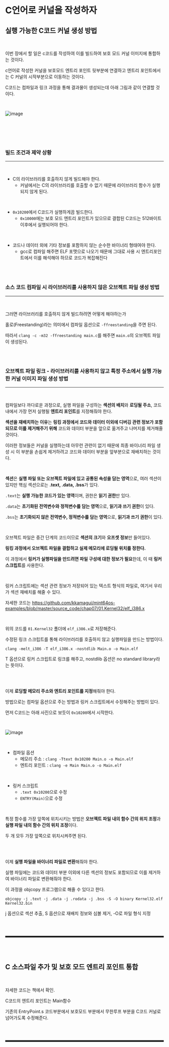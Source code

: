 # C언어로 커널을 작성하자
## 실행 가능한 C코드 커널 생성 방법

<br>

이번 장에서 할 일은 c코드를 작성하여 이를 빌드하여 보호 모드 커널 이미지에 통합하는 것이다.

c언어로 작성한 커널을 보호모드 엔트리 포인트 뒷부분에 연결하고 엔트리 포인트에서는 C 커널의 시작부분으로 이동하는 것이다.

C코드는 컴파일과 링크 과정을 통해 결과물이 생성되는데 아래 그림과 같이 연결할 것이다.

<br>

![image](https://user-images.githubusercontent.com/52172169/195353132-4e3401f7-2415-4bc1-8ae0-9fa49bdc1e80.png)

<br>

<br><br>

### 빌드 조건과 제약 상황
---

<br>

+ C의 라이브러리를 호출하지 않게 빌드해야 한다.
  + 커널에서는 C의 라이브러리를 호출할 수 없기 때문에 라이브러리 함수가 실행되지 않게 된다.

<br>

+ ```0x10200```에서 C코드가 실행하게끔 빌드한다.
  + ```0x10000```에는 보호 모드 엔트리 포인트가 있으므로 결합된 C코드는 512바이트 이후에서 실행되어야 한다.

<br>

+ 코드나 데이터 외에 기타 정보를 포함하지 않는 순수한 바이너리 형태여야 한다.
  + gcc로 컴파일 해주면 ELF 포맷으로 나오기 때문에 그대로 사용 시 엔트리포인트에서 이를 해석해야 하므로 코드가 복잡해진다

<br><br>

### 소스 코드 컴파일 시 라이브러리를 사용하지 않은 오브젝트 파일 생성 방법
---

<br>

그러면 라이브러리를 호출하지 않게 빌드하려면 어떻게 해야하는가

홀로(Freestanding)라는 의미에서 컴파일 옵션으로 ```-ffreestanding```을 주면 된다.

따라서 ```clang -c -m32 -ffreestanding main.c```를 해주면 ```main.o```의 오브젝트 파일이 생성된다.

<br><br>

### 오브젝트 파일 링크 - 라이브러리를 사용하지 않고 특정 주소에서 실행 가능한 커널 이미지 파일 생성 방법
---

<br>

컴파일보다 까다로운 과정으로, 실행 파일을 구성하는 **섹션의 배치**와 **로딩될 주소**, 코드 내에서 가장 먼저 실행될 **엔트리 포인트**를 지정해줘야 한다.

**섹션을 재배치하는 이유**는 **링킹 과정에서 코드와 데이터 이외에 디버깅 관련 정보가 포함되므로 이를 제거해주기 위해** 코드와 데이터 부분을 앞으로 옮겨주고 나머지를 제거해줄 것이다.

이러한 정보들은 커널을 실행하는데 아무런 관련이 없기 때문에 최종 바이너리 파일 생성 시 이 부분을 손쉽게 제거하려고 코드와 데이터 부분을 앞부분으로 재배치하는 것이다.

<br>

**섹션**은 **실행 파일 또는 오브젝트 파일에 있고 공통된 속성을 담는 영역**으로, 여러 섹션이 있지만 핵심 섹션으로는 **.text, .data, .bss**가 있다.

```.text```는 **실행 가능한 코드가 있는 영역**이며, 권한은 **읽기 권한**만 있다.

```.data```는 **초기화된 전역변수와 정적변수를 담는 영역**으로, **읽기과 쓰기 권한**이 있다.

```.bss```는 **초기화되지 않은 전역변수, 정적변수를 담는 영역**으로, **읽기과 쓰기 권한**이 있다.

<br>

오브젝트 파일은 중간 단계의 코드이므로 **섹션의 크기**와 **오프셋 정보**만 들어있다.

**링킹 과정에서 오브젝트 파일을 결합하고 실제 메모리에 로딩될 위치를 정한다.**

이 과정에서 **링커가 실행파일을 만드려면 파일 구성에 대한 정보가 필요**한데, 이 때 **링커 스크립트**를 사용한다.

<br>

링커 스크립트에는 섹션 관련 정보가 저장되어 있는 텍스트 형식의 파일로, 여기서 우리가 섹션 재배치를 해줄 수 있다.

자세한 코드는 https://github.com/kkamagui/mint64os-examples/blob/master/source_code/chap07/01.Kernel32/elf_i386.x

<br>

위의 코드를 ```01.Kernel32``` 폴더에 ```elf_i386.x```로 저장해준다.

수정된 링크 스크립트를 통해 라이브러리를 호출하지 않고 실행파일을 만드는 방법이다.

```clang -melt_i386 -T elf_i386.x -nostdlib Main.o -o Main.elf```

T 옵션으로 링커 스크립트로 링크를 해주고, nostdlib 옵션은 no standard library라는 뜻이다.

<br><br>

이제 **로딩할 메모리 주소와 엔트리 포인트를 지정**해줘야 한다.

방법으로는 컴파일 옵션으로 주는 방법과 링커 스크립트에서 수정해주는 방법이 있다.

먼저 C코드는 아래 사진으로 보듯이 ```0x10200```에서 시작한다.

<br>

![image](https://user-images.githubusercontent.com/52172169/195381478-d0cfe013-41de-4f0c-913f-f15e65f5d8b8.png)

<br>

+ 컴파일 옵션
  + 메모리 주소 : ```clang -Ttext 0x10200 Main.o -o Main.elf```
  + 엔트리 포인트 : ```clang -e Main Main.o -o Main.elf```

<br>

+ 링커 스크립트
  + ```.text 0x10200```으로 수정
  + ```ENTRY(Main)```으로 수정

<br>

특정 함수를 가장 앞쪽에 위치시키는 방법은 **오브젝트 파일 내의 함수 간의 위치 조정**과 **실행 파일 내의 함수 간의 위치 조정**이다.

두 개 모두 가장 앞쪽으로 위치시켜주면 된다.

<br><br>

이제 **실행 파일을 바이너리 파일로 변환**해줘야 한다.

실행 파일에는 코드와 데이터 부분 이외에 다른 섹션의 정보도 포함되므로 이를 제거하여 바이너리 파일로 변환해줘야 한다.

이 과정을 objcopy 프로그램으로 해줄 수 있다고 한다.

```objcopy -j .text -j .data -j .rodata -j .bss -S -O binary Kernel32.elf Kernel32.bin```

j 옵션으로 섹션 추출, S 옵션으로 재배치 정보와 심볼 제거, -O로 파일 형식 지정

<br><br>
<hr style="border: 2px solid;">
<br><br>

## C 소스파일 추가 및 보호 모드 엔트리 포인트 통합

<br>

자세한 코드는 책에서 확인.

C코드의 엔트리 포인트는 Main함수

기존의 EntryPoint.s 코드부분에서 보호모드 부분에서 무한루프 부분을 C코드 커널로 넘어가도록 수정해준다.



<br><br>
<hr style="border: 2px solid;">
<br><br>

